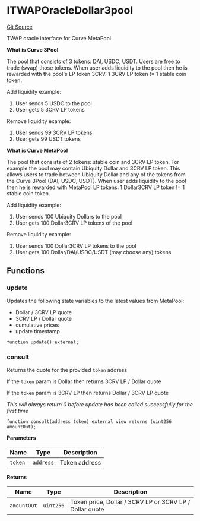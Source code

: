 # ITWAPOracleDollar3pool
[Git Source](https://github.com/rndquu/ubiquity-dollar/blob/a6cd404057114388fb832210ff4efe4a6cd31e8e/src/dollar/interfaces/ITWAPOracleDollar3pool.sol)

TWAP oracle interface for Curve MetaPool

**What is Curve 3Pool**

The pool that consists of 3 tokens: DAI, USDC, USDT.
Users are free to trade (swap) those tokens. When user adds liquidity
to the pool then he is rewarded with the pool's LP token 3CRV.
1 3CRV LP token != 1 stable coin token.

Add liquidity example:
1. User sends 5 USDC to the pool
2. User gets 5 3CRV LP tokens

Remove liquidity example:
1. User sends 99 3CRV LP tokens
2. User gets 99 USDT tokens

**What is Curve MetaPool**

The pool that consists of 2 tokens: stable coin and 3CRV LP token.
For example the pool may contain Ubiquity Dollar and 3CRV LP token.
This allows users to trade between Ubiquity Dollar and any of the tokens
from the Curve 3Pool (DAI, USDC, USDT). When user adds liquidity to the pool
then he is rewarded with MetaPool LP tokens. 1 Dollar3CRV LP token != 1 stable coin token.

Add liquidity example:
1. User sends 100 Ubiquity Dollars to the pool
2. User gets 100 Dollar3CRV LP tokens of the pool

Remove liquidity example:
1. User sends 100 Dollar3CRV LP tokens to the pool
2. User gets 100 Dollar/DAI/USDC/USDT (may choose any) tokens


## Functions
### update

Updates the following state variables to the latest values from MetaPool:
- Dollar / 3CRV LP quote
- 3CRV LP / Dollar quote
- cumulative prices
- update timestamp


```solidity
function update() external;
```

### consult

Returns the quote for the provided `token` address

If the `token` param is Dollar then returns 3CRV LP / Dollar quote

If the `token` param is 3CRV LP then returns Dollar / 3CRV LP quote

*This will always return 0 before update has been called successfully for the first time*


```solidity
function consult(address token) external view returns (uint256 amountOut);
```
**Parameters**

|Name|Type|Description|
|----|----|-----------|
|`token`|`address`|Token address|

**Returns**

|Name|Type|Description|
|----|----|-----------|
|`amountOut`|`uint256`|Token price, Dollar / 3CRV LP or 3CRV LP / Dollar quote|


